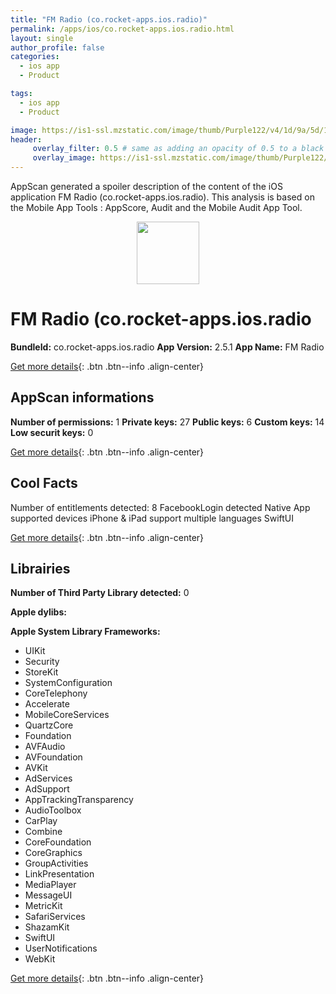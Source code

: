 ```yaml
---
title: "FM Radio (co.rocket-apps.ios.radio)"
permalink: /apps/ios/co.rocket-apps.ios.radio.html
layout: single
author_profile: false
categories: 
  - ios app 
  - Product 

tags: 
  - ios app 
  - Product 

image: https://is1-ssl.mzstatic.com/image/thumb/Purple122/v4/1d/9a/5d/1d9a5d7f-c2b2-32f6-fdbc-9edd5fb14e74/AppIcon-0-0-1x_U007emarketing-0-7-0-P3-85-220.png/512x512bb.jpg
header: 
     overlay_filter: 0.5 # same as adding an opacity of 0.5 to a black background
     overlay_image: https://is1-ssl.mzstatic.com/image/thumb/Purple122/v4/1d/9a/5d/1d9a5d7f-c2b2-32f6-fdbc-9edd5fb14e74/AppIcon-0-0-1x_U007emarketing-0-7-0-P3-85-220.png/512x512bb.jpg
---
```

AppScan generated a spoiler description of the content of the iOS application FM Radio (co.rocket-apps.ios.radio). This analysis is based on the Mobile App Tools : AppScore, Audit and the Mobile Audit App Tool.

  
  
<div style="text-align: center;"><img src="https://is1-ssl.mzstatic.com/image/thumb/Purple122/v4/1d/9a/5d/1d9a5d7f-c2b2-32f6-fdbc-9edd5fb14e74/AppIcon-0-0-1x_U007emarketing-0-7-0-P3-85-220.png/512x512bb.jpg" width="100" height="100"></div>  
  
# FM Radio (co.rocket-apps.ios.radio

**BundleId:** co.rocket-apps.ios.radio
**App Version:** 2.5.1
**App Name:** FM Radio


[Get more details](/pricing.html){: .btn .btn--info .align-center}  
  
## AppScan informations 

**Number of permissions:** 1
**Private keys:** 27
**Public keys:** 6
**Custom keys:** 14
**Low securit keys:** 0
  
[Get more details](/pricing.html){: .btn .btn--info .align-center}

## Cool Facts

Number of entitlements detected: 8
FacebookLogin detected
Native App
supported devices iPhone & iPad
support multiple languages
SwiftUI
  
[Get more details](/pricing.html){: .btn .btn--info .align-center}

## Librairies 
**Number of Third Party Library detected:** 0

**Apple dylibs:**


**Apple System Library Frameworks:**
- UIKit
- Security
- StoreKit
- SystemConfiguration
- CoreTelephony
- Accelerate
- MobileCoreServices
- QuartzCore
- Foundation
- AVFAudio
- AVFoundation
- AVKit
- AdServices
- AdSupport
- AppTrackingTransparency
- AudioToolbox
- CarPlay
- Combine
- CoreFoundation
- CoreGraphics
- GroupActivities
- LinkPresentation
- MediaPlayer
- MessageUI
- MetricKit
- SafariServices
- ShazamKit
- SwiftUI
- UserNotifications
- WebKit


  
[Get more details](/pricing.html){: .btn .btn--info .align-center}

